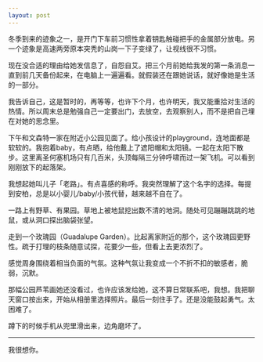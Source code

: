 ```yaml
---
layout: post
---
```


冬季到来的迹象之一，是开门下车前习惯性拿着钥匙触碰把手的金属部分放电。另一个迹象是高速两旁原本突秃的山岗一下子变绿了，让视线很不习惯。

现在没合适的理由给她发信息了，自怨自艾。把三个月前她给我发的第一条消息一直到前几天备份起来，在电脑上一遍遍看。就假装还在跟她说话，就好像她是生活的一部分。

我告诉自己，这是暂时的，再等等，也许下个月，也许明天，我又能重拾对生活的热情。所以周末总是勉强自己一定要出门，去放空，去观察别人，而不是把自己埋在对她的思念里。

下午和文森特一家在附近小公园见面了。给小孩设计的playground，连地面都是软软的。我抱着baby，有点晒，给他戴上了遮阳帽和太阳镜。一起在太阳下散步。这里离圣何塞机场只有几百米，头顶每隔三分钟呼啸而过一架飞机。可以看到刚刚放下的起落架。

我想起她叫儿子「老路」。有点喜感的称呼。我突然理解了这个名字的选择。每提到安柏，总是以小婴儿/baby/小孩代替，越来越不自在了。

一路上有野草、有果园。草地上被地鼠挖出数不清的地洞。随处可见蹦蹦跳跳的地鼠，或从洞口探出脑袋张望。

走到一个玫瑰园（Guadalupe Garden）。比起离家附近的那个，这个玫瑰园更野性。疏于打理的枝条随意试探，花要少一些，但看上去更浓烈了。

感觉周身围绕着相当负面的气氛。这种气氛让我变成一个不折不扣的敏感者，脆弱，沉默。

那幅公园芦苇画她还没看过，也许应该发给她，这不算日常联系吧，我想。我把聊天窗口按出来，开始从相册里选择照片。最后一刻住手了。还是没能鼓起勇气。太困难了。

蹲下的时候手机从兜里滑出来，边角磨坏了。

---

我很想你。
